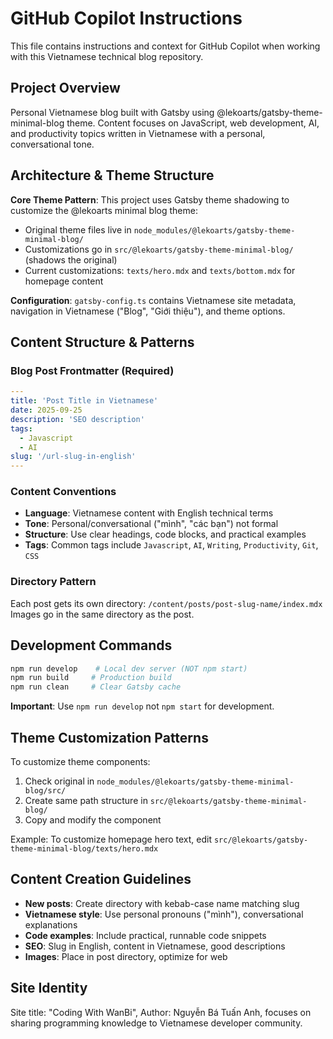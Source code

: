 # GitHub Copilot Instructions

This file contains instructions and context for GitHub Copilot when working with this Vietnamese technical blog repository.

## Project Overview

Personal Vietnamese blog built with Gatsby using @lekoarts/gatsby-theme-minimal-blog theme. Content focuses on JavaScript, web development, AI, and productivity topics written in Vietnamese with a personal, conversational tone.

## Architecture & Theme Structure

**Core Theme Pattern**: This project uses Gatsby theme shadowing to customize the @lekoarts minimal blog theme:

- Original theme files live in `node_modules/@lekoarts/gatsby-theme-minimal-blog/`
- Customizations go in `src/@lekoarts/gatsby-theme-minimal-blog/` (shadows the original)
- Current customizations: `texts/hero.mdx` and `texts/bottom.mdx` for homepage content

**Configuration**: `gatsby-config.ts` contains Vietnamese site metadata, navigation in Vietnamese ("Blog", "Giới thiệu"), and theme options.

## Content Structure & Patterns

### Blog Post Frontmatter (Required)

```yaml
---
title: 'Post Title in Vietnamese'
date: 2025-09-25
description: 'SEO description'
tags:
  - Javascript
  - AI
slug: '/url-slug-in-english'
---
```

### Content Conventions

- **Language**: Vietnamese content with English technical terms
- **Tone**: Personal/conversational ("mình", "các bạn") not formal
- **Structure**: Use clear headings, code blocks, and practical examples
- **Tags**: Common tags include `Javascript`, `AI`, `Writing`, `Productivity`, `Git`, `CSS`

### Directory Pattern

Each post gets its own directory: `/content/posts/post-slug-name/index.mdx`
Images go in the same directory as the post.

## Development Commands

```bash
npm run develop    # Local dev server (NOT npm start)
npm run build     # Production build
npm run clean     # Clear Gatsby cache
```

**Important**: Use `npm run develop` not `npm start` for development.

## Theme Customization Patterns

To customize theme components:

1. Check original in `node_modules/@lekoarts/gatsby-theme-minimal-blog/src/`
2. Create same path structure in `src/@lekoarts/gatsby-theme-minimal-blog/`
3. Copy and modify the component

Example: To customize homepage hero text, edit `src/@lekoarts/gatsby-theme-minimal-blog/texts/hero.mdx`

## Content Creation Guidelines

- **New posts**: Create directory with kebab-case name matching slug
- **Vietnamese style**: Use personal pronouns ("mình"), conversational explanations
- **Code examples**: Include practical, runnable code snippets
- **SEO**: Slug in English, content in Vietnamese, good descriptions
- **Images**: Place in post directory, optimize for web

## Site Identity

Site title: "Coding With WanBi", Author: Nguyễn Bá Tuấn Anh, focuses on sharing programming knowledge to Vietnamese developer community.
